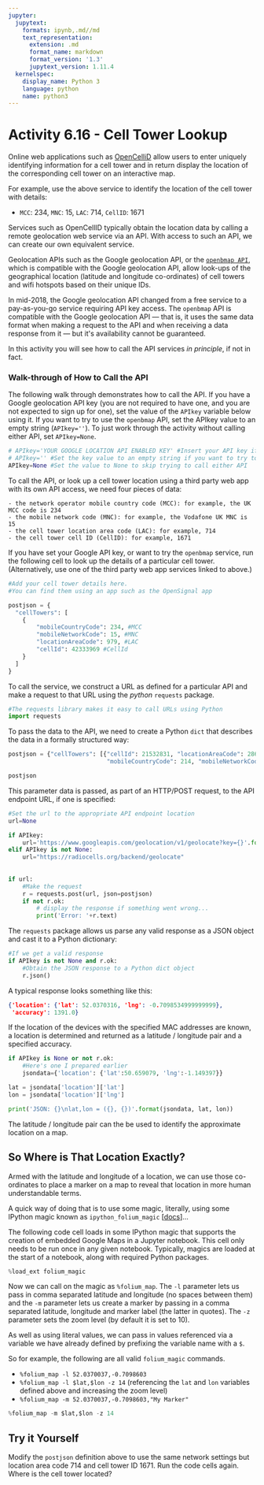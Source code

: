 ```yaml
---
jupyter:
  jupytext:
    formats: ipynb,.md//md
    text_representation:
      extension: .md
      format_name: markdown
      format_version: '1.3'
      jupytext_version: 1.11.4
  kernelspec:
    display_name: Python 3
    language: python
    name: python3
---
```


<!-- #region -->
<a name="cellTowers"></a>
# Activity 6.16 - Cell Tower Lookup

Online web applications such as [OpenCelliD](https://www.opencellid.org/) allow users to enter uniquely identifying information for a cell tower and in return display the location of the corresponding cell tower on an interactive map.

For example, use the above service to identify the location of the cell tower with details:

- `MCC`: 234, `MNC`: 15, `LAC`: 714, `CellID`: 1671


Services such as OpenCellID typically obtain the location data by calling a remote geolocation web service via an API. With access to such an API, we can create our own equivalent service.

Geolocation APIs such as the Google geolocation API, or the [`openbmap API`](https://radiocells.org/geolocation), which is compatible with the Google geolocation API, allow look-ups of the geographical location (latitude and longitude co-ordinates) of cell towers and wifi hotspots based on their unique IDs.

In mid-2018, the Google geolocation API changed from a free service to a pay-as-you-go service requiring API key access. The `openbmap` API is compatible with the Google geolocation API — that is, it uses the same data format when making a request to the API and when receiving a data response from it — but it's availability cannot be guaranteed.


In this activity you will see how to call the API services *in principle*, if not in fact.
<!-- #endregion -->

### Walk-through of How to Call the API

The following walk through demonstrates how to call the API. If you have a Google geolocation API key (you are not required to have one, and you are not expected to sign up for one), set the value of the `APIkey` variable below using it. If you want to try to use the `openbmap` API, set the APIkey value to an empty string (`APIkey=''`). To just work through the activity without calling either API, set `APIkey=None`.

```python
# APIkey='YOUR GOOGLE LOCATION API ENABLED KEY' #Insert your API key if you already have one & want to use it
# APIkey='' #Set the key value to an empty string if you want to try to use the openbmap service
APIkey=None #Set the value to None to skip trying to call either API
```

To call the API, or look up a cell tower location using a third party web app with its own API access, we need four pieces of data:

    - the network operator mobile country code (MCC): for example, the UK MCC code is 234
    - the mobile network code (MNC): for example, the Vodafone UK MNC is 15
    - the cell tower location area code (LAC): for example, 714
    - the cell tower cell ID (CellID): for example, 1671


If you have set your Google API key, or want to try the `openbmap` service, run the following cell to look up the details of a particular cell tower. (Alternatively, use one of the third party web app services linked to above.)

```python
#Add your cell tower details here.
#You can find them using an app such as the OpenSignal app

postjson = {
  "cellTowers": [
    {
        "mobileCountryCode": 234, #MCC
        "mobileNetworkCode": 15, #MNC
        "locationAreaCode": 979, #LAC
        "cellId": 42333969 #CellId
    }
  ]
}
```

To call the service, we construct a URL as defined for a particular API and make a request to that URL using the *python* `requests` package.

```python
#The requests library makes it easy to call URLs using Python
import requests
```

To pass the data to the API, we need to create a Python `dict` that describes the data in a formally structured way:

```python
postjson = {"cellTowers": [{"cellId": 21532831, "locationAreaCode": 2862, 
                            "mobileCountryCode": 214, "mobileNetworkCode": 7}]}

postjson
```

This parameter data is passed, as part of an HTTP/POST request, to the API endpoint URL, if one is specified:

```python
#Set the url to the appropriate API endpoint location
url=None

if APIkey:
    url='https://www.googleapis.com/geolocation/v1/geolocate?key={}'.format(APIkey)
elif APIkey is not None:
    url="https://radiocells.org/backend/geolocate"
    
    
if url:
    #Make the request
    r = requests.post(url, json=postjson)
    if not r.ok:
        # display the response if something went wrong...
        print('Error: '+r.text)
```

The `requests` package allows us parse any valid response as a JSON object and cast it to a Python dictionary:

```python
#If we get a valid response
if APIkey is not None and r.ok:
    #Obtain the JSON response to a Python dict object
    r.json()
```

A typical response looks something like this:

```json
{'location': {'lat': 52.0370316, 'lng': -0.7098534999999999},
 'accuracy': 1391.0}
 ```

If the location of the devices with the specified MAC addresses are known, a location is determined and returned as a latitude / longitude pair and a specified accuracy.

```python
if APIkey is None or not r.ok:
    #Here's one I prepared earlier
    jsondata={'location': {'lat':50.659079, 'lng':-1.149397}}

lat = jsondata['location']['lat']
lon = jsondata['location']['lng']

print('JSON: {}\nlat,lon = ({}, {})'.format(jsondata, lat, lon))
```

The latitude / longitude pair can the be used to identify the approximate location on a map.


## So Where is That Location Exactly?


Armed with the latitude and longitude of a location, we can use those co-ordinates to place a marker on a map to reveal that location in more human understandable terms.

A quick way of doing that is to use some magic, literally, using some IPython magic known as `ipython_folium_magic` [[docs](https://github.com/psychemedia/ipython_magic_folium)]...

The following code cell loads in some IPython magic that supports the creation of embedded Google Maps in a Jupyter notebook. This cell only needs to be run once in any given notebook. Typically, magics are loaded at the start of a notebook, along with required Python packages. 

```python
%load_ext folium_magic
```

Now we can call on the magic as `%folium_map`. The `-l` parameter lets us pass in comma separated latitude and longitude (no spaces between them) and the `-m` parameter lets us create a marker by passing in a comma separated latitude, longitude and marker label (the latter in quotes). The `-z` parameter sets the zoom level (by default it is set to 10).

As well as using literal values, we can pass in values referenced via a variable we have already defined by prefixing the variable name with a `$`.

So for example, the following are all valid `folium_magic` commands. 

- `%folium_map -l 52.0370037,-0.7098603`
- `%folium_map -l $lat,$lon -z 14` (referencing the `lat` and `lon` variables defined above and increasing the zoom level)
- `%folium_map -m 52.0370037,-0.7098603,"My Marker"`

```python
%folium_map -m $lat,$lon -z 14
```

## Try it Yourself

Modify the `postjson` definition above to use the same network settings but location area code 714 and cell tower ID    1671. Run the code cells again. Where is the cell tower located?
